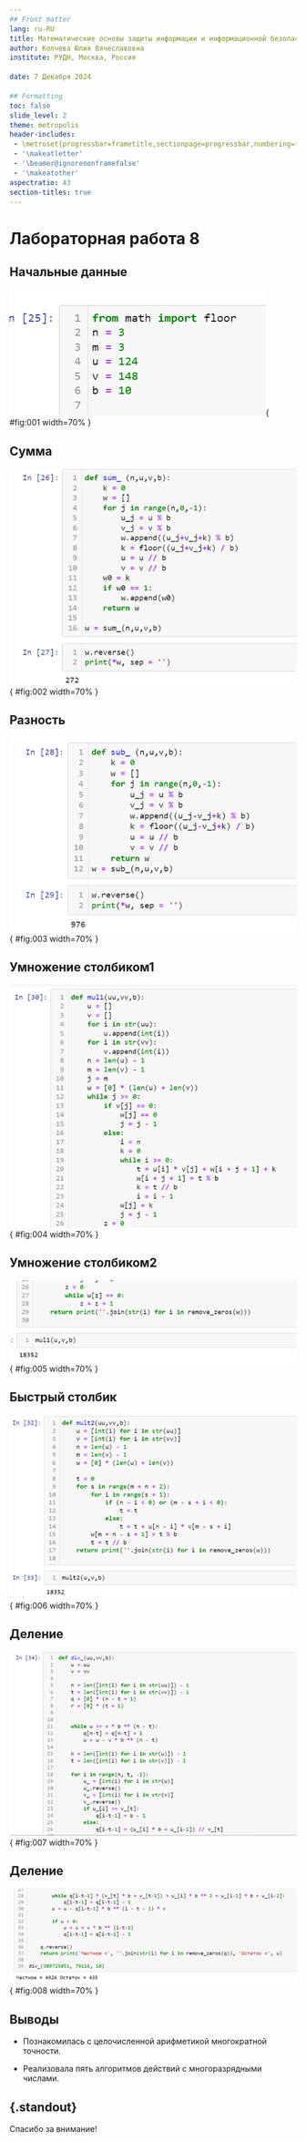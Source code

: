 ```yaml
---
## Front matter
lang: ru-RU
title: Математические основы защиты информации и информационной безопасности
author: Колчева Юлия Вячеславовна
institute: РУДН, Москва, Россия

date: 7 Декабря 2024

## Formatting
toc: false
slide_level: 2
theme: metropolis
header-includes: 
 - \metroset{progressbar=frametitle,sectionpage=progressbar,numbering=fraction}
 - '\makeatletter'
 - '\beamer@ignorenonframefalse'
 - '\makeatother'
aspectratio: 43
section-titles: true
---
```


# Лабораторная работа 8

## Начальные данные

![Реализация программы](image/1.png){ #fig:001 width=70% }

## Сумма

![Реализация программы](image/2.png){ #fig:002 width=70% }

## Разность

![Реализация программы](image/3.png){ #fig:003 width=70% }

## Умножение столбиком1

![Реализация программы](image/4.png){ #fig:004 width=70% }

## Умножение столбиком2

![Реализация программы](image/5.png){ #fig:005 width=70% }

## Быстрый столбик

![Реализация программы](image/6.png){ #fig:006 width=70% }

## Деление

![Реализация программы](image/7.png){ #fig:007 width=70% }

## Деление

![Реализация программы](image/8.png){ #fig:008 width=70% }



## Выводы

- Познакомилась с целочисленной арифметикой многократной точности.

- Реализовала пять алгоритмов действий с многоразрядными числами.


## {.standout}

Спасибо за внимание!
